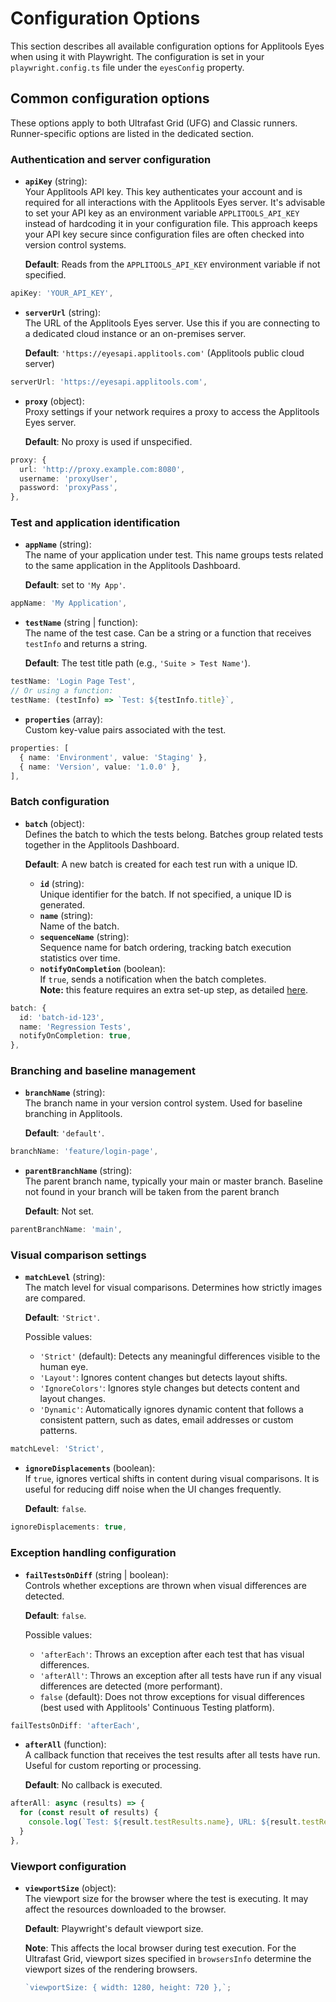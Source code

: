 # Configuration Options

This section describes all available configuration options for Applitools Eyes when using it with Playwright. The configuration is set in your `playwright.config.ts` file under the `eyesConfig` property.

## Common configuration options

These options apply to both Ultrafast Grid (UFG) and Classic runners. Runner-specific options are listed in the dedicated section.

### Authentication and server configuration

- **`apiKey`** (string):  
  Your Applitools API key. This key authenticates your account and is required for all interactions with the Applitools Eyes server. It's advisable to set your API key as an environment variable `APPLITOOLS_API_KEY` instead of hardcoding it in your configuration file. This approach keeps your API key secure since configuration files are often checked into version control systems.

  **Default**: Reads from the `APPLITOOLS_API_KEY` environment variable if not specified.

```typescript
apiKey: 'YOUR_API_KEY',
```

- **`serverUrl`** (string):  
  The URL of the Applitools Eyes server. Use this if you are connecting to a dedicated cloud instance or an on-premises server.

  **Default**: `'https://eyesapi.applitools.com'` (Applitools public cloud server)

```typescript
serverUrl: 'https://eyesapi.applitools.com',
```

- **`proxy`** (object):  
  Proxy settings if your network requires a proxy to access the Applitools Eyes server.

  **Default**: No proxy is used if unspecified.

```typescript
proxy: {
  url: 'http://proxy.example.com:8080',
  username: 'proxyUser',
  password: 'proxyPass',
},
```

### Test and application identification

- **`appName`** (string):  
  The name of your application under test. This name groups tests related to the same application in the Applitools Dashboard.

  **Default**: set to `'My App'`.

```typescript
appName: 'My Application',
```

- **`testName`** (string | function):  
  The name of the test case. Can be a string or a function that receives `testInfo` and returns a string.

  **Default**: The test title path (e.g., `'Suite > Test Name'`).

```typescript
testName: 'Login Page Test',
// Or using a function:
testName: (testInfo) => `Test: ${testInfo.title}`,
```

- **`properties`** (array):  
  Custom key-value pairs associated with the test.

```typescript
properties: [
  { name: 'Environment', value: 'Staging' },
  { name: 'Version', value: '1.0.0' },
],
```

### Batch configuration

- **`batch`** (object):  
  Defines the batch to which the tests belong. Batches group related tests together in the Applitools Dashboard.

  **Default**: A new batch is created for each test run with a unique ID.

  - **`id`** (string):  
    Unique identifier for the batch. If not specified, a unique ID is generated.
  - **`name`** (string):  
    Name of the batch.
  - **`sequenceName`** (string):  
    Sequence name for batch ordering, tracking batch execution statistics over time.
  - **`notifyOnCompletion`** (boolean):  
    If `true`, sends a notification when the batch completes.  
    **Note:** this feature requires an extra set-up step, as detailed [here](https://applitools.com/docs/features/batch-completion-notifications.html).

```typescript
batch: {
  id: 'batch-id-123',
  name: 'Regression Tests',
  notifyOnCompletion: true,
},
```

### Branching and baseline management

- **`branchName`** (string):  
  The branch name in your version control system. Used for baseline branching in Applitools.

  **Default**: `'default'`.

```typescript
branchName: 'feature/login-page',
```

- **`parentBranchName`** (string):  
  The parent branch name, typically your main or master branch. Baseline not found in your branch will be taken from the parent branch

  **Default**: Not set.

```typescript
parentBranchName: 'main',
```

### Visual comparison settings

- **`matchLevel`** (string):  
  The match level for visual comparisons. Determines how strictly images are compared.

  **Default**: `'Strict'`.

  Possible values:

  - `'Strict'` (default): Detects any meaningful differences visible to the human eye.
  - `'Layout'`: Ignores content changes but detects layout shifts.
  - `'IgnoreColors'`: Ignores style changes but detects content and layout changes.
  - `'Dynamic'`: Automatically ignores dynamic content that follows a consistent pattern, such as dates, email addresses or custom patterns.

```typescript
matchLevel: 'Strict',
```

- **`ignoreDisplacements`** (boolean):  
  If `true`, ignores vertical shifts in content during visual comparisons. It is useful for reducing diff noise when the UI changes frequently.

  **Default**: `false`.

```typescript
ignoreDisplacements: true,
```

### Exception handling configuration

- **`failTestsOnDiff`** (string | boolean):  
  Controls whether exceptions are thrown when visual differences are detected.

  **Default**: `false`.

  Possible values:

  - `'afterEach'`: Throws an exception after each test that has visual differences.
  - `'afterAll'`: Throws an exception after all tests have run if any visual differences are detected (more performant).
  - `false` (default): Does not throw exceptions for visual differences (best used with Applitools' Continuous Testing platform).

```typescript
failTestsOnDiff: 'afterEach',
```

- **`afterAll`** (function):  
  A callback function that receives the test results after all tests have run. Useful for custom reporting or processing.

  **Default**: No callback is executed.

```typescript
afterAll: async (results) => {
  for (const result of results) {
    console.log(`Test: ${result.testResults.name}, URL: ${result.testResults.url}`);
  }
},
```

### Viewport configuration

- **`viewportSize`** (object):  
  The viewport size for the browser where the test is executing. It may affect the resources downloaded to the browser.

  **Default**: Playwright's default viewport size.

  **Note**: This affects the local browser during test execution. For the Ultrafast Grid, viewport sizes specified in `browsersInfo` determine the viewport sizes of the rendering browsers.

  ```typescript
  `viewportSize: { width: 1280, height: 720 },`;
  ```
